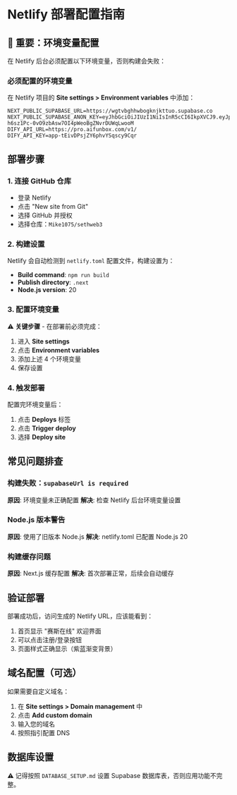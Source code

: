 # Netlify 部署配置指南

## 🚨 重要：环境变量配置

在 Netlify 后台必须配置以下环境变量，否则构建会失败：

### 必须配置的环境变量

在 Netlify 项目的 **Site settings > Environment variables** 中添加：

```env
NEXT_PUBLIC_SUPABASE_URL=https://wgtvbghhwbogknjkttuo.supabase.co
NEXT_PUBLIC_SUPABASE_ANON_KEY=eyJhbGciOiJIUzI1NiIsInR5cCI6IkpXVCJ9.eyJpc3MiOiJzdXBhYmFzZSIsInJlZiI6IndndHZiZ2hod2JvZ2tuamt0dHVvIiwicm9sZSI6ImFub24iLCJpYXQiOjE3NTI1ODU3ODksImV4cCI6MjA2ODE2MTc4OX0.Zz-h6sz1Pc-0vO9zbAsw7OI4pWeoBgZNvrDUWqLwooM
DIFY_API_URL=https://pro.aifunbox.com/v1/
DIFY_API_KEY=app-tEivDPsjZY6phvYSqscy9Cqr
```

## 部署步骤

### 1. 连接 GitHub 仓库
- 登录 Netlify
- 点击 "New site from Git"
- 选择 GitHub 并授权
- 选择仓库：`Mike1075/sethweb3`

### 2. 构建设置
Netlify 会自动检测到 `netlify.toml` 配置文件，构建设置为：
- **Build command**: `npm run build`
- **Publish directory**: `.next`
- **Node.js version**: 20

### 3. 配置环境变量
⚠️ **关键步骤** - 在部署前必须完成：

1. 进入 **Site settings**
2. 点击 **Environment variables**
3. 添加上述 4 个环境变量
4. 保存设置

### 4. 触发部署
配置完环境变量后：
1. 点击 **Deploys** 标签
2. 点击 **Trigger deploy**
3. 选择 **Deploy site**

## 常见问题排查

### 构建失败：`supabaseUrl is required`
**原因**: 环境变量未正确配置
**解决**: 检查 Netlify 后台环境变量设置

### Node.js 版本警告
**原因**: 使用了旧版本 Node.js
**解决**: netlify.toml 已配置 Node.js 20

### 构建缓存问题
**原因**: Next.js 缓存配置
**解决**: 首次部署正常，后续会自动缓存

## 验证部署

部署成功后，访问生成的 Netlify URL，应该能看到：
1. 首页显示 "赛斯在线" 欢迎界面
2. 可以点击注册/登录按钮
3. 页面样式正确显示（紫蓝渐变背景）

## 域名配置（可选）

如果需要自定义域名：
1. 在 **Site settings > Domain management** 中
2. 点击 **Add custom domain**
3. 输入您的域名
4. 按照指引配置 DNS

## 数据库设置

⚠️ 记得按照 `DATABASE_SETUP.md` 设置 Supabase 数据库表，否则应用功能不完整。